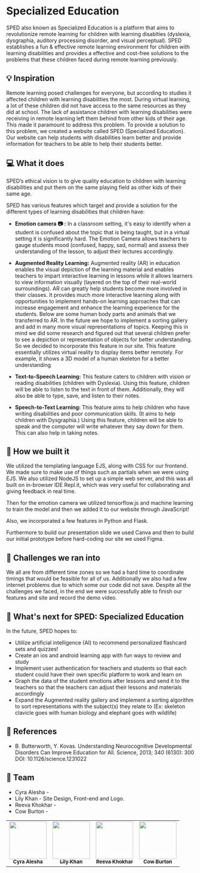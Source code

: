 # Specialized Education
SPED also known as Specialized Education is a platform that aims to revolutionize remote learning for children with learning disablties (dyslexia, dysgraphia, auditory processing disorder, and visual perceptual). SPED establishes a fun & effective remote learning environment for children with learning disabilities and provides a effective and cost-free solutions to the problems that these children faced during remote learning previously.

## 💡 Inspiration

Remote learning posed challenges for everyone, but according to studies it affected children with learning disabilities the most. During virtual learning, a lot of these children did not have access to the same resources as they did at school. The lack of assistance children with learning disabilities were receiving in remote learning left them behind from other kids of their age. This made it paramount to address this problem. To provide a solution to this problem, we created a website called SPED (Specialized Education). Our website can help students with disabilities learn better and provide information for teachers to be able to help their students better. 

## 💻 What it does

SPED’s ethical vision is to give quality education to children with learning disabilities and put them on the same playing field as other kids of their same age. 

SPED has various features which target and provide a solution for the different types of learning disabilities that children have: 

- **Emotion camera 📷 :**  In a classroom setting, it's easy to identify when a student is confused about the topic that is being taught, but in a virtual setting it is significantly hard. The Emotion Camera allows teachers to gauge students mood (confused, happy, sad, normal) and assess their understanding of the lesson, to adjust their lectures accordingly.

- **Augmented Reality Learning:** Augmented reality (AR) in education enables the visual depiction of the learning material and enables teachers to impart interactive learning in lessons while it allows learners to view information visually (layered on the top of their real-world surroundings). AR can greatly help students become more involved in their classes. It provides much more interactive learning along with  opportunities to implement hands-on learning approaches that can increase engagement and enhance the learning experience for the students. Below are some human body parts and animals that we transferred to AR. In the future we hope to implement a sorting gallery and add in many more visual representations of topics. Keeping this in mind we did some research and figured out that several children prefer to see a depiction or representation of objects for better understanding. So we decided to incorporate this feature in our site. This feature essentially utilizes virtual reality to display items better remotely. For example, it shows a 3D model of a human skeleton for a better understanding

- **Text-to-Speech Learning:** This feature caters to children with vision or reading disabilities (children with Dyslexia). Using this feature, children will be able to listen to the text in front of them. Additionally, they will also be able to type, save, and listen to their notes.

- **Speech-to-Text Learning:** This feature aims to help children who have writing disabilities and poor communication skills. (It aims to help children with Dysgraphia.) Using this feature, children will be able to speak and the computer will write whatever they say down for them. This can also help in taking notes.

## 🔨 How we built it
We utilized the templating language EJS, along with CSS for our frontend. We made sure to make use of things such as partials when we were using EJS. We also utilized NodeJS to set up a simple web server, and this was all built on in-browser IDE Repl.it, which was very useful for collaborating and giving feedback in real time. 

Then for the emotion camera we utilized tensorflow.js and machine learning to train the model and then we added it to our website through JavaScript! 

Also, we incorporated a few features in Python and Flask.

Furthermore to build our presentation slide we used Canva and then to build our initial prototype before hard-coding our site we used Figma. 

## 🧠 Challenges we ran into
We all are from different time zones so we had a hard time to coordinate timings that would be feasible for all of us. Additionally we also had a few internet problems due to which some our code did not save.   Despite all the challenges we faced, in the end we were successfully able to finish our features and site and record the demo video.  

## 🚀 What's next for SPED: Specialized Education
 
In the future, SPED hopes to: 
* Utilize artificial intelligence (AI) to recommend personalized flashcard sets and quizzes! 
* Create an ios and android learning app with fun ways to review and study 
* Implement user authentication for teachers and students so that each student could have their own specific platform to work and learn on
* Graph the data of the student emotions after lessons and send it to the teachers so that the teachers can adjust their lessons and materials accordingly
* Expand the Augmented reality gallery and implement a sorting algorithm to sort representations with the subject(s) they relate to (Ex: skeleton clavicle goes with human biology and elephant goes with wildlife)

## 📔 References

* B. Butterworth, Y. Kovas. Understanding Neurocognitive Developmental Disorders Can Improve Education for All. Science, 2013; 340 (6130): 300 DOI: 10.1126/science.1231022

## 👭 Team

- Cyra Alesha - 
- Lily Khan - Site Design, Front-end and Logo.
- Reeva Khokhar - 
- Cow Burton - 

<table>
  <tr>
    <td align="center"><a href="https://github.com/cyraalesha"><img src="https://media.discordapp.net/attachments/857709079714594826/867382194186747904/Screen_Shot_2021-07-21_at_19.25.22.png" width="100px;" alt=""/><br /><sub><b>Cyra Alesha</b></sub></a></td>
    <td align="center"><a href="https://github.com/lilykhan786"><img src="https://avatars1.githubusercontent.com/u/47777673?s=460&u=b5531e40e1b9a31078e024f861116678fecaa826&v=4" width="100px;" alt=""/><br /><sub><b>Lily Khan</b></sub></a></td>
        <td align="center"><a href="https://github.com/reevakhokhar"><img src="https://media.discordapp.net/attachments/857709079714594826/867477429476261908/AvatarMaker.png" width="100px;" alt=""/><br /><sub><b>Reeva Khokhar</b></sub></a></td>
    <td align="center"><a href="https://github.com/SilentElapid"><img src="https://avatars.githubusercontent.com/u/69002970?v=4" width="100px;" alt=""/><br /><sub><b>Cow Burton</b></sub></a></td>
  </tr>
</table>
